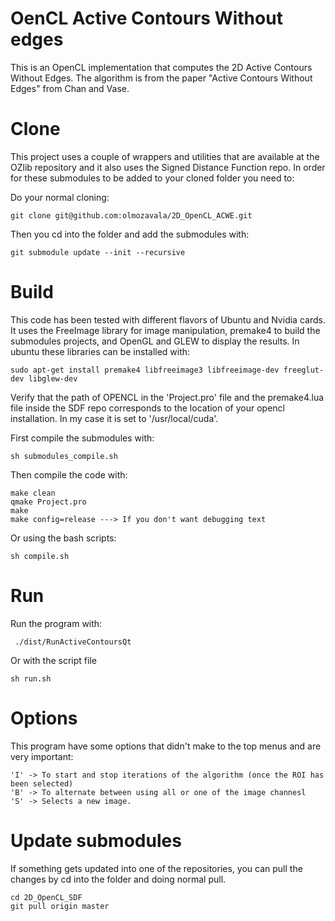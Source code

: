 OenCL Active Contours Without edges
====

This is an OpenCL implementation that computes the 2D Active Contours Without Edges. 
The algorithm is from the paper "Active Contours Without Edges"
from Chan and Vase.

# Clone
This project uses a couple of wrappers and utilities that are available
at the OZlib repository and it also uses the Signed Distance Function
repo. In order for these submodules to be added to your cloned folder 
you need to: 

Do your normal cloning:

    git clone git@github.com:olmozavala/2D_OpenCL_ACWE.git

Then you cd into the folder and add the submodules with:
    
    git submodule update --init --recursive

# Build
This code has been tested with different flavors of Ubuntu and Nvidia cards. 
It uses the FreeImage library for image manipulation, premake4
to build the submodules projects, and OpenGL and GLEW to display the results.
In ubuntu these libraries can be installed with:

    sudo apt-get install premake4 libfreeimage3 libfreeimage-dev freeglut-dev libglew-dev
    
Verify that the path of OPENCL in the 'Project.pro' file
and the premake4.lua file inside the SDF repo
corresponds to the location of your opencl installation. In my case
it is set to '/usr/local/cuda'.

First  compile the submodules with:

    sh submodules_compile.sh

Then compile the code with:

    make clean
    qmake Project.pro
    make
    make config=release ---> If you don't want debugging text

Or using the bash scripts:

    sh compile.sh

# Run
Run the program with:

     ./dist/RunActiveContoursQt 

Or with the script file

    sh run.sh


# Options
This program have some options that didn't make to the top menus and 
are very important:

    'I' -> To start and stop iterations of the algorithm (once the ROI has been selected) 
    'B' -> To alternate between using all or one of the image channesl
    'S' -> Selects a new image. 

# Update submodules
If something gets updated into one of the repositories, you can
pull the changes by cd into the folder and doing normal pull.

    cd 2D_OpenCL_SDF
    git pull origin master

